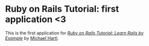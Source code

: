 # Ruby on Rails Tutorial: first application <3

This is the first application for
[*Ruby on Rails Tutorial: Learn Rails by Example*](http://railstutorial.org/)
by [Michael Hartl](http://michaelhartl.com/).
